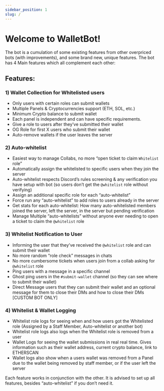 ```yaml
---
sidebar_position: 1
slug: /
---
```


# Welcome to WalletBot!


The bot is a cumulation of some existing features from other overpriced bots (with improvements), and some brand new, unique features. The bot has 4 Main features which all complement each other:

## Features:

### 1) Wallet Collection for Whitelisted users

* Only users with certain roles can submit wallets
* Multiple Panels & Cryptocurrencies support (ETH, SOL, etc.)
* Minimum Crypto balance to submit wallet
* Each panel is independent and can have specific requirements.
* Give a role to users after they’ve submitted their wallet
* OG Role for first X users who submit their wallet
* Auto-remove wallets if the user leaves the server

### 2) Auto-whitelist 
* Easiest way to manage Collabs, no more “open ticket to claim `Whitelist` role”
* Automatically assign the whitelisted to specific users when they join the server
* Auto-whitelist respects Discord’s rules screening & any verification you have setup with bot (so users don’t get the `@whitelist` role without verifying)
* Assign an additional specific role for each “auto-whitelist”
* Force run any “auto-whitelist” to add roles to users already in the server
* Get stats for each auto-whitelist: How many auto-whitelisted members joined the server, left the server, in the server but pending verification
* Manage Multiple “auto-whitelists” without anyone ever needing to open a ticket to claim the `@whitelist` role
  
### 3) Whitelist Notification to User 
* Informing the user that they’ve received the `@whitelist` role and can submit their wallet
* No more random “role check” messages in chats
* No more cumbersome tickets when users join from a collab asking for `@whitelist` role
* Ping users with a message in a specific channel
* Ghost ping users in the `#submit-wallet` channel (so they can see where to submit their wallet)
* Direct Message users that they can submit their wallet and an optional message for them to close their DMs and how to close their DMs [CUSTOM BOT ONLY]
  
### 4) Whitelist & Wallet Logging 
* Whitelist role logs for seeing when and how users got the Whitelisted role (Assigned by a Staff Member, Auto-whitelist or another bot)
* Whitelist role logs also logs when the Whitelist role is removed from a user
* Wallet Logs for seeing the wallet submissions in real real time. Gives information such as their wallet address, current crypto balance, link to ETHERSCAN
* Wallet logs also show when a users wallet was removed from a Panel due to the wallet being removed by staff member, or if the user left the server

Each feature works in conjunction with the other. It is advised to set up all features, besides “auto-whitelist” if you don’t need it. 
